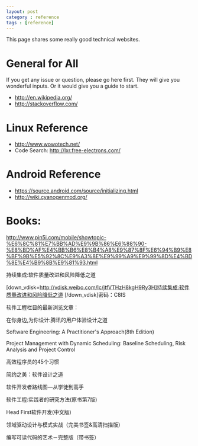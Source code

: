 ```yaml
---
layout: post
category : reference
tags : [reference]
---
```


This page shares some really good technical websites.

# General for All

If you get any issue or question, please go here first.
They will give you wonderful inputs. Or it would give you a guide to start.

* http://en.wikipedia.org/
* http://stackoverflow.com/

# Linux Reference

* http://www.wowotech.net/
* Code Search: http://lxr.free-electrons.com/

# Android Reference

* https://source.android.com/source/initializing.html
* http://wiki.cyanogenmod.org/

# Books:

http://www.pin5i.com/mobile/showtopic-%E6%8C%81%E7%BB%AD%E9%9B%86%E6%88%90-%E8%BD%AF%E4%BB%B6%E8%B4%A8%E9%87%8F%E6%94%B9%E8%BF%9B%E5%92%8C%E9%A3%8E%E9%99%A9%E9%99%8D%E4%BD%8E%E4%B9%8B%E9%81%93.html

持续集成:软件质量改进和风险降低之道

[down_vdisk=http://vdisk.weibo.com/lc/jtfVTHzH8kgH9Ry3H]持续集成:软件质量改进和风险降低之道 [/down_vdisk]密码：C8IS

软件工程栏目的最新浏览文章：

在你身边,为你设计:腾讯的用户体验设计之道

Software Engineering: A Practitioner's Approach(8th Edition)

Project Management with Dynamic Scheduling: Baseline Scheduling, Risk Analysis and Project Control

高效程序员的45个习惯

简约之美：软件设计之道

软件开发者路线图—从学徒到高手

软件工程:实践者的研究方法(原书第7版)

Head First软件开发(中文版)

领域驱动设计与模式实战（完美书签&高清扫描版）

编写可读代码的艺术－完整版（带书签）
